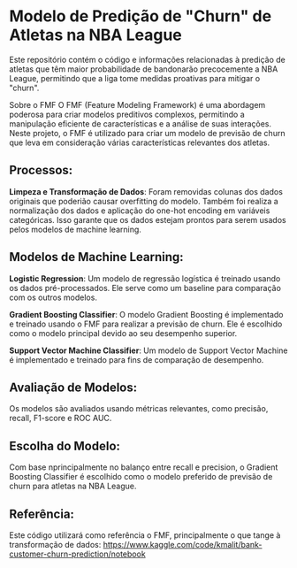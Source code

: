 # Modelo de Predição de "Churn" de Atletas na NBA League 
Este repositório contém o código e informações relacionadas à predição de atletas que têm maior probabilidade de bandonarão precocemente a NBA League, permitindo que a liga tome medidas proativas para mitigar o "churn".

Sobre o FMF
O FMF (Feature Modeling Framework) é uma abordagem poderosa para criar modelos preditivos complexos, permitindo a manipulação eficiente de características e a análise de suas interações. Neste projeto, o FMF é utilizado para criar um modelo de previsão de churn que leva em consideração várias características relevantes dos atletas.

## Processos:
**Limpeza e Transformação de Dados**: Foram removidas colunas dos dados originais que poderião causar overfitting do modelo. Também foi realiza a normalização dos dados e aplicação do one-hot encoding em variáveis categóricas. Isso garante que os dados estejam prontos para serem usados pelos modelos de machine learning.

## Modelos de Machine Learning:

**Logistic Regression**: Um modelo de regressão logística é treinado usando os dados pré-processados. Ele serve como um baseline para comparação com os outros modelos.

**Gradient Boosting Classifier**: O modelo Gradient Boosting é implementado e treinado usando o FMF para realizar a previsão de churn. Ele é escolhido como o modelo principal devido ao seu desempenho superior.

**Support Vector Machine Classifier**: Um modelo de Support Vector Machine é implementado e treinado para fins de comparação de desempenho.

## Avaliação de Modelos: 
Os modelos são avaliados usando métricas relevantes, como precisão, recall, F1-score e ROC AUC. 

## Escolha do Modelo: 
Com base nprincipalmente no balanço entre recall e precision, o Gradient Boosting Classifier é escolhido como o modelo preferido de previsão de churn para atletas na NBA League.

## Referência:
Este código utilizará como referência o FMF, principalmente o que tange à transformação de dados: https://www.kaggle.com/code/kmalit/bank-customer-churn-prediction/notebook
